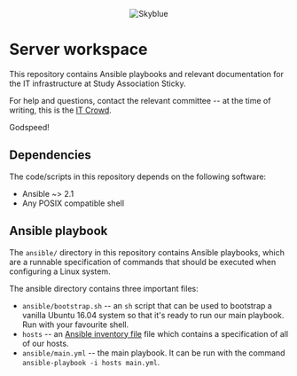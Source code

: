 <p align="center">
<img src="https://cloud.githubusercontent.com/assets/5732642/13673945/b6b95f72-e6db-11e5-96ae-84b82b9071c0.png" alt="Skyblue" style="max-width:100%;">
</p>

# Server workspace

This repository contains Ansible playbooks and relevant documentation for the
IT infrastructure at Study Association Sticky.

For help and questions, contact the relevant committee -- at the time of
writing, this is the [IT Crowd](mailto:helloit@svsticky.nl).

Godspeed!

## Dependencies

The code/scripts in this repository depends on the following software:

 - Ansible ~> 2.1
 - Any POSIX compatible shell

## Ansible playbook

The `ansible/` directory in this repository contains Ansible playbooks, which
are a runnable specification of commands that should be executed when
configuring a Linux system.

The ansible directory contains three important files:

 - `ansible/bootstrap.sh` -- an `sh` script that can be used to bootstrap a
   vanilla Ubuntu 16.04 system so that it's ready to run our main playbook. Run
   with your favourite shell.
 - `hosts` -- an [Ansible inventory file][inventory] file which contains a
   specification of all of our hosts.
 - `ansible/main.yml` -- the main playbook. It can be run with the command
   `ansible-playbook -i hosts main.yml`.

  [inventory]:https://docs.ansible.com/ansible/intro_inventory.html

